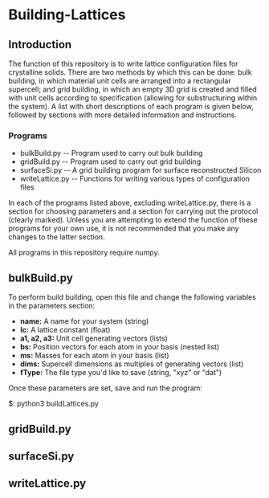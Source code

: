 # Building-Lattices

## Introduction

The function of this repository is to write lattice configuration files for crystalline solids. There are two methods by which this can be done: bulk building, in which material unit cells are arranged into a rectangular supercell; and grid building, in which an empty 3D grid is created and filled with unit cells according to specification (allowing for substructuring within the system). A list with short descriptions of each program is given below, followed by sections with more detailed information and instructions.

### Programs
- bulkBuild.py
-- Program used to carry out bulk building
- gridBuild.py
-- Program used to carry out grid building
- surfaceSi.py
-- A grid building program for surface reconstructed Silicon
- writeLattice.py
-- Functions for writing various types of configuration files

In each of the programs listed above, excluding writeLattice.py, there is a section for choosing parameters and a section for carrying out the protocol (clearly marked). Unless you are attempting to extend the function of these programs for your own use, it is not recommended that you make any changes to the latter section.

All programs in this repository require numpy.

## bulkBuild.py

To perform build building, open this file and change the following variables in the parameters section:
- **name:** A name for your system (string)
- **lc:** A lattice constant (float)
- **a1, a2, a3:** Unit cell generating vectors (lists)
- **bs:** Position vectors for each atom in your basis (nested list)
- **ms:** Masses for each atom in your basis (list)
- **dims:** Supercell dimensions as multiples of generating vectors (list)
- **fType:** The file type you'd like to save (string, "xyz" or "dat")

Once these parameters are set, save and run the program:

$: python3 buildLattices.py

## gridBuild.py

## surfaceSi.py

## writeLattice.py
